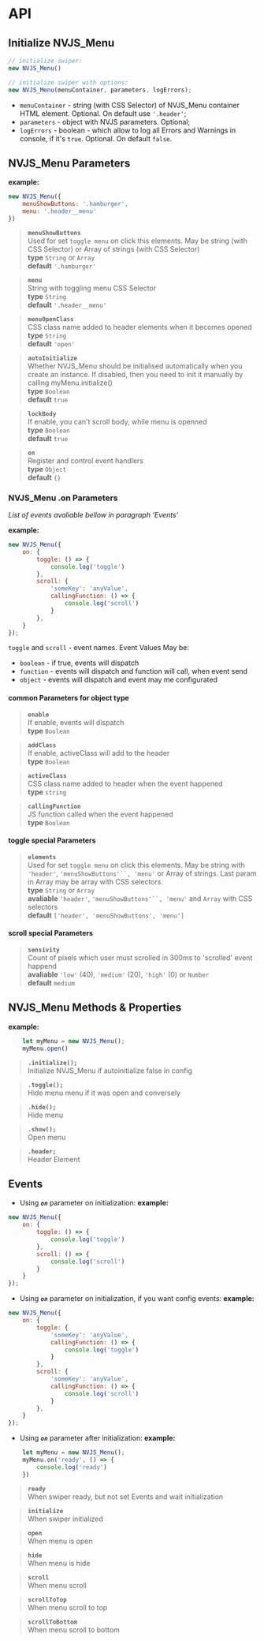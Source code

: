 # API

## Initialize NVJS_Menu

``` js
// initialize swiper:
new NVJS_Menu()

// initialize swiper with options:
new NVJS_Menu(menuContainer, parameters, logErrors);
```

- `menuContainer` - string (with CSS Selector) of NVJS_Menu container HTML element. Optional. On default use `'.header'`;
- `parameters` - object with NVJS parameters. Optional;
- `logErrors` - boolean - which allow to log all Errors and Warnings in console, if it's `true`. Optional. On default `false`.


## NVJS_Menu Parameters


**example:**
``` js
new NVJS_Menu({
    menuShowButtons: '.hamburger',
    menu: '.header__menu'
})
``` 

> **`menuShowButtons`** \
> Used for set `toggle menu` on click this elements. May be string (with CSS Selector) or Array of strings (with CSS Selector) \
> **type**  `String` or `Array` \
> **default**  `'.hamburger'`

> **`menu`** \
> String with toggling menu CSS Selector \
> **type**  `String`\
> **default**  `'.header__menu'`

> **`menuOpenClass`** \
> CSS class name added to header elements when it becomes opened \
> **type**  `String`\
> **default**  `'open'`

> **`autoInitialize`** \
> Whether NVJS_Menu should be initialised automatically when you create an instance. If disabled, then you need to init it manually by calling myMenu.initialize() \
> **type**  `Boolean`\
> **default**  `true`

> **`lockBody`** \
> If enable, you can't scroll body, while menu is openned \
> **type**  `Boolean`\
> **default**  `true`

> **`on`** \
> Register and control event handlers \
> **type**  `Object`\
> **default**  `{}`

### NVJS_Menu .on Parameters

_List of events avaliable bellow in paragraph 'Events'_

**example:**
``` js
new NVJS_Menu({
    on: {
        toggle: () => {
            console.log('toggle')
        },
        scroll: {
            'someKey': 'anyValue',
            callingFunction: () => {
                console.log('scroll')
            } 
        },
    }
}); 
```
`toggle` and `scroll` - event names. Event Values May be:
- `boolean` - if true, events will dispatch
- `function` - events will dispatch and function will call, when event send
- `object` - events will dispatch and event may me configurated

#### common Parameters for object type

> **`enable`** \
> If enable, events will dispatch \
> **type**  `Boolean`

> **`addClass`** \
> If enable, activeClass will add to the header \
> **type**  `Boolean`

> **`activeClass`** \
> CSS class name added to header when the event happened \
> **type**  `string`

> **`callingFunction`** \
> JS function called when the event happened\
> **type**  `Boolean`

#### toggle special Parameters

> **`elements`** \
> Used for set `toggle menu` on click this elements. May be string with `'header'`, `'menuShowButtons'``, 'menu'` or Array of strings. Last param in Array may be array with CSS selectors.\
> **type**  `String` or `Array` \
> **avaliable**  `'header'`, `'menuShowButtons'``, 'menu'` and `Array` with CSS selectors\
> **default**  `['header', 'menuShowButtons', 'menu']`

#### scroll special Parameters

> **`sensivity`** \
> Count of pixels which user must scrolled in 300ms to 'scrolled' event happend \
> **avaliable**  `'low'` (40), `'medium'` (20), `'high'` (0) or `Number`\
> **default**  `medium`


## NVJS_Menu Methods & Properties


**example:**
``` js
    let myMenu = new NVJS_Menu();
    myMenu.open()
``` 

> **`.initialize();`** \
> Initialize NVJS_Menu if autoinitialize false in config 

> **`.toggle();`** \
> Hide menu  menu if it was open and conversely

> **`.hide();`** \
> Hide menu 

> **`.show();`** \
> Open menu 

> **`.header;`** \
> Header Element

## Events

 - Using **_`on`_** parameter on initialization:
**example:**
``` js
new NVJS_Menu({
    on: {
        toggle: () => {
            console.log('toggle')
        },
        scroll: () => {
            console.log('scroll')
        }
    }
});
```
 - Using **_`on`_** parameter on initialization, if you want config events:
**example:**
``` js
new NVJS_Menu({
    on: {
        toggle: {
            'someKey': 'anyValue',
            callingFunction: () => {
                console.log('toggle')
            } 
        },
        scroll: {
            'someKey': 'anyValue',
            callingFunction: () => {
                console.log('scroll')
            } 
        },
    }
}); 
```
- Using **_`on`_** parameter after initialization:
**example:**
``` js
    let myMenu = new NVJS_Menu();
    myMenu.on('ready', () => {
        console.log('ready')
    })
``` 


> **`ready`** \
> When swiper ready, but not set Events and wait initialization

> **`initialize`** \
> When swiper initialized

> **`open`** \
> When menu is open

> **`hide`** \
> When menu is hide

> **`scroll`** \
> When menu scroll

> **`scrollToTop`** \
> When menu scroll to top

> **`scrollToBottom`** \
> When menu scroll to bottom
